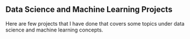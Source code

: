 ## **Data Science and Machine Learning Projects**

Here are few projects that I have done that covers some topics under data science and machine learning concepts.
